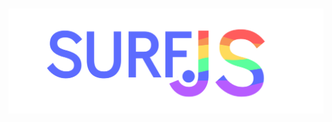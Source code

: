 <div align="center">
	<br />
	<p>
		<a href="#"><img src="surf.js..png" width="546" alt="surf.js" /></a>
	</p>
</div>
